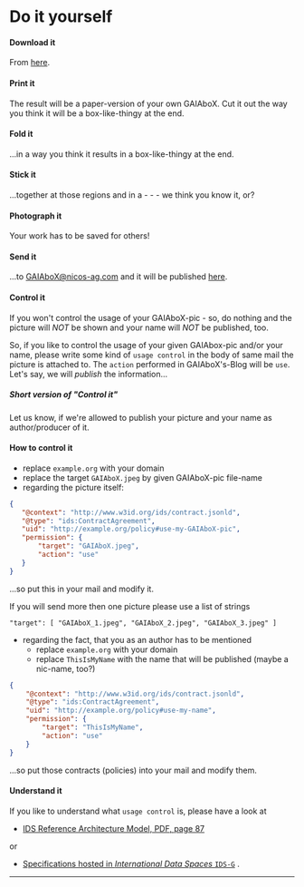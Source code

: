 # Do it yourself

#### Download it

From [here](../resources/GAIAboX.pdf).

#### Print it

The result will be a paper-version of your own GAIAboX. Cut it out the
 way you think it will be a box-like-thingy at the end.

#### Fold it

...in a way you think it results in a box-like-thingy at the end.

#### Stick it

...together at those regions and in a - - - we think you know it, or?

#### Photograph it

Your work has to be saved for others!

#### Send it

...to GAIAboX@nicos-ag.com and it will be published [here](https://gaiabox.eu/blog/).

#### Control it

If you won't control the usage of your GAIAboX-pic - so, do nothing and
 the picture will *NOT* be shown and your name will *NOT* be published,
 too.

So, if you like to control the usage of your given GAIAbox-pic and/or
 your name, please write some kind of `usage control` in the body of
 same mail the picture is attached to. The `action` performed in
 GAIAboX's-Blog will be `use`. Let's say, we will *publish* the
 information...

##### Short version of "Control it" 

Let us know, if we're allowed to publish your picture
 and your name as author/producer of it.

#### How to control it

- replace `example.org` with your domain
- replace the target `GAIAboX.jpeg` by given GAIAboX-pic file-name
- regarding the picture itself:
 ```json
 {  
    "@context": "http://www.w3id.org/ids/contract.jsonld",  
    "@type": "ids:ContractAgreement",  
    "uid": "http://example.org/policy#use-my-GAIAboX-pic",  
    "permission": {
        "target": "GAIAboX.jpeg",
        "action": "use"
    }
}
 ```
...so put this in your mail and modify it.

If you will send more then one picture please use a list of strings
```text
"target": [ "GAIAboX_1.jpeg", "GAIAboX_2.jpeg", "GAIAboX_3.jpeg" ]
```

- regarding the fact, that you as an author has to be mentioned
  - replace `example.org` with your domain
  - replace `ThisIsMyName` with the name that will be published (maybe a nic-name, too?)
```json
{  
    "@context": "http://www.w3id.org/ids/contract.jsonld",  
    "@type": "ids:ContractAgreement",  
    "uid": "http://example.org/policy#use-my-name",  
    "permission": {
        "target": "ThisIsMyName",
        "action": "use"
    }
}
```
...so put those contracts (policies) into your mail and modify them.

#### Understand it

If you like to understand what `usage control` is, please have
 a look at
 
- [IDS Reference Architecture Model, PDF, page 87](https://www.internationaldataspaces.org/wp-content/uploads/2019/03/IDS-Reference-Architecture-Model-3.0.pdf)

or

- [Specifications hosted in *International Data Spaces* `IDS-G`](https://github.com/International-Data-Spaces-Association/IDS-G/blob/master/core/UsageControl/README.md) .

---

